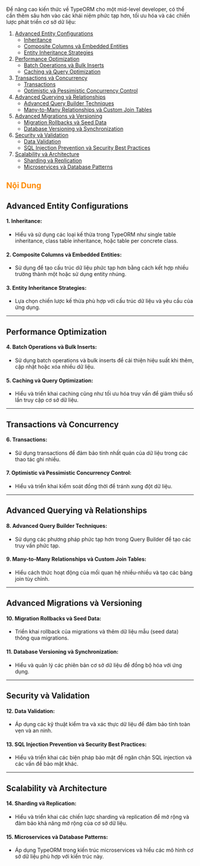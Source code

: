 Để nâng cao kiến thức về TypeORM cho một mid-level developer, có thể cần thêm sâu hơn vào các khái niệm phức tạp hơn, tối ưu hóa và các chiến lược phát triển cơ sở dữ liệu:

1. [Advanced Entity Configurations](#advanced-entity-configurations)
   - [Inheritance](#1-inheritance)
   - [Composite Columns và Embedded Entities](#2-composite-columns-và-embedded-entities)
   - [Entity Inheritance Strategies](#3-entity-inheritance-strategies)
2. [Performance Optimization](#performance-optimization)
   - [Batch Operations và Bulk Inserts](#4-batch-operations-và-bulk-inserts)
   - [Caching và Query Optimization](#5-caching-và-query-optimization)
3. [Transactions và Concurrency](#transactions-và-concurrency)
   - [Transactions](#6-transactions)
   - [Optimistic và Pessimistic Concurrency Control](#7-optimistic-và-pessimistic-concurrency-control)
4. [Advanced Querying và Relationships](#advanced-querying-và-relationships)
   - [Advanced Query Builder Techniques](#8-advanced-query-builder-techniques)
   - [Many-to-Many Relationships và Custom Join Tables](#9-many-to-many-relationships-và-custom-join-tables)
5. [Advanced Migrations và Versioning](#advanced-migrations-và-versioning)
   - [Migration Rollbacks và Seed Data](#10-migration-rollbacks-và-seed-data)
   - [Database Versioning và Synchronization](#11-database-versioning-và-synchronization)
6. [Security và Validation](#security-và-validation)
   - [Data Validation](#12-data-validation)
   - [SQL Injection Prevention và Security Best Practices](#13-sql-injection-prevention-và-security-best-practices)
7. [Scalability và Architecture](#scalability-và-architecture)
   - [Sharding và Replication](#14-sharding-và-replication)
   - [Microservices và Database Patterns](#15-microservices-và-database-patterns)

<h2 style="color:#FF8C00; font-weight: bold;">Nội Dung</h2>

## Advanced Entity Configurations

#### 1. **Inheritance:**

- Hiểu và sử dụng các loại kế thừa trong TypeORM như single table inheritance, class table inheritance, hoặc table per concrete class.

#### 2. **Composite Columns và Embedded Entities:**

- Sử dụng để tạo cấu trúc dữ liệu phức tạp hơn bằng cách kết hợp nhiều trường thành một hoặc sử dụng entity nhúng.

#### 3. **Entity Inheritance Strategies:**

- Lựa chọn chiến lược kế thừa phù hợp với cấu trúc dữ liệu và yêu cầu của ứng dụng.

---

## Performance Optimization

#### 4. **Batch Operations và Bulk Inserts:**

- Sử dụng batch operations và bulk inserts để cải thiện hiệu suất khi thêm, cập nhật hoặc xóa nhiều dữ liệu.

#### 5. **Caching và Query Optimization:**

- Hiểu và triển khai caching cũng như tối ưu hóa truy vấn để giảm thiểu số lần truy cập cơ sở dữ liệu.

---

## Transactions và Concurrency

#### 6. **Transactions:**

- Sử dụng transactions để đảm bảo tính nhất quán của dữ liệu trong các thao tác ghi nhiều.

#### 7. **Optimistic và Pessimistic Concurrency Control:**

- Hiểu và triển khai kiểm soát đồng thời để tránh xung đột dữ liệu.

---

## Advanced Querying và Relationships

#### 8. **Advanced Query Builder Techniques:**

- Sử dụng các phương pháp phức tạp hơn trong Query Builder để tạo các truy vấn phức tạp.

#### 9. **Many-to-Many Relationships và Custom Join Tables:**

- Hiểu cách thức hoạt động của mối quan hệ nhiều-nhiều và tạo các bảng join tùy chỉnh.

---

## Advanced Migrations và Versioning

#### 10. **Migration Rollbacks và Seed Data:**

- Triển khai rollback của migrations và thêm dữ liệu mẫu (seed data) thông qua migrations.

#### 11. **Database Versioning và Synchronization:**

- Hiểu và quản lý các phiên bản cơ sở dữ liệu để đồng bộ hóa với ứng dụng.

---

## Security và Validation

#### 12. **Data Validation:**

- Áp dụng các kỹ thuật kiểm tra và xác thực dữ liệu để đảm bảo tính toàn vẹn và an ninh.

#### 13. **SQL Injection Prevention và Security Best Practices:**

- Hiểu và triển khai các biện pháp bảo mật để ngăn chặn SQL injection và các vấn đề bảo mật khác.

---

## Scalability và Architecture

#### 14. **Sharding và Replication:**

- Hiểu và triển khai các chiến lược sharding và replication để mở rộng và đảm bảo khả năng mở rộng của cơ sở dữ liệu.

#### 15. **Microservices và Database Patterns:**

- Áp dụng TypeORM trong kiến trúc microservices và hiểu các mô hình cơ sở dữ liệu phù hợp với kiến trúc này.

